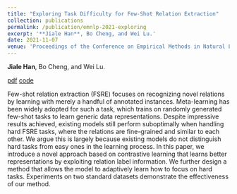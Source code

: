 ```yaml
---
title: "Exploring Task Difficulty for Few-Shot Relation Extraction"
collection: publications
permalink: /publication/emnlp-2021-exploring
excerpt: '**Jiale Han**, Bo Cheng, and Wei Lu.'
date: 2021-11-07
venue: 'Proceedings of the Conference on Empirical Methods in Natural Language Processing (EMNLP)'
---
```

**Jiale Han**, Bo Cheng, and Wei Lu.

[pdf](https://aclanthology.org/2021.emnlp-main.204/)
[code](https://github.com/hanjiale/hcrp)


Few-shot relation extraction (FSRE) focuses on recognizing novel relations by learning with merely a handful of annotated instances. Meta-learning has been widely adopted for such a task, which trains on randomly generated few-shot tasks to learn generic data representations. Despite impressive results achieved, existing models still perform suboptimally when handling hard FSRE tasks, where the relations are fine-grained and similar to each other. We argue this is largely because existing models do not distinguish hard tasks from easy ones in the learning process. In this paper, we introduce a novel approach based on contrastive learning that learns better representations by exploiting relation label information. We further design a method that allows the model to adaptively learn how to focus on hard tasks. Experiments on two standard datasets demonstrate the effectiveness of our method.